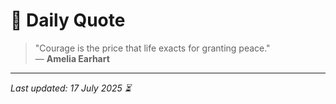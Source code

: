 # 📜 Daily Quote

> "Courage is the price that life exacts for granting peace."  
> — **Amelia Earhart**

---

_Last updated: 17 July 2025 ⏳_

